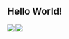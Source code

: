 <!--
**SneakySensei/SneakySensei** is a ✨ _special_ ✨ repository because its `README.md` (this file) appears on your GitHub profile.

Here are some ideas to get you started:

- 🔭 I’m currently working on ...
- 🌱 I’m currently learning ...
- 👯 I’m looking to collaborate on ...
- 🤔 I’m looking for help with ...
- 💬 Ask me about ...
- 📫 How to reach me: ...
- 😄 Pronouns: ...
- ⚡ Fun fact: ...
-->

## Hello World!
<img align="left" src="https://github-readme-stats.vercel.app/api/top-langs/?username=sneakysensei&theme=dracula&hide=css,c#" />
<img align="left" src="https://github-readme-stats.vercel.app/api?username=sneakysensei&show_icons=true&theme=dracula&count_private=true" />
